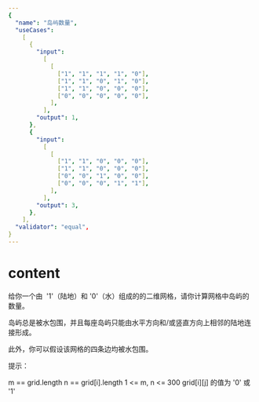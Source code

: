 ```yaml
---
{
  "name": "岛屿数量",
  "useCases":
    [
      {
        "input":
          [
            [
              ["1", "1", "1", "1", "0"],
              ["1", "1", "0", "1", "0"],
              ["1", "1", "0", "0", "0"],
              ["0", "0", "0", "0", "0"],
            ],
          ],
        "output": 1,
      },
      {
        "input":
          [
            [
              ["1", "1", "0", "0", "0"],
              ["1", "1", "0", "0", "0"],
              ["0", "0", "1", "0", "0"],
              ["0", "0", "0", "1", "1"],
            ],
          ],
        "output": 3,
      },
    ],
  "validator": "equal",
}
---
```


# content

给你一个由  '1'（陆地）和 '0'（水）组成的的二维网格，请你计算网格中岛屿的数量。

岛屿总是被水包围，并且每座岛屿只能由水平方向和/或竖直方向上相邻的陆地连接形成。

此外，你可以假设该网格的四条边均被水包围。

提示：

m == grid.length
n == grid[i].length
1 <= m, n <= 300
grid[i][j] 的值为 '0' 或 '1'
